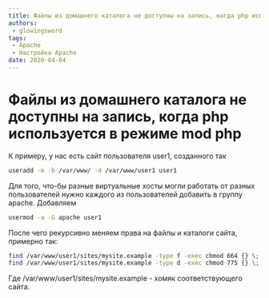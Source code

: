 ```yaml
---
title: Файлы из домашнего каталога не доступны на запись, когда php используется в режиме mod php
authors: 
 - glowingsword
tags:
 - Apache
 - Настройка Apache
date: 2020-04-04
---
```

# Файлы из домашнего каталога не доступны на запись, когда php используется в режиме mod php

К примеру, у нас есть сайт пользователя user1, созданного так
``` bash
useradd -m -b /var/www/ -d /var/www/user1 user1
```

Для того, что-бы разные виртуальные хосты могли работать от разных пользователей нужно каждого из пользователей добавить в группу apache.
Добавляем

``` bash
usermod -a -G apache user1
```

После чего рекурсивно меняем права на файлы и каталоги сайта, примерно так:

``` bash
find /var/www/user1/sites/mysite.example -type f -exec chmod 664 {} \;
find /var/www/user1/sites/mysite.example -type d -exec chmod 775 {} \;
```
Где /var/www/user1/sites/mysite.example - хомяк соответствующего сайта.

